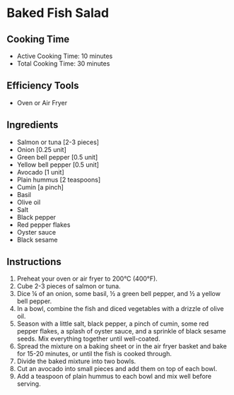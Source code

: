 # Baked Fish Salad

## Cooking Time

- Active Cooking Time: 10 minutes
- Total Cooking Time: 30 minutes

## Efficiency Tools

- Oven or Air Fryer

## Ingredients

- Salmon or tuna [2-3 pieces]
- Onion [0.25 unit]
- Green bell pepper [0.5 unit]
- Yellow bell pepper [0.5 unit]
- Avocado [1 unit]
- Plain hummus [2 teaspoons]
- Cumin [a pinch]
- Basil
- Olive oil
- Salt
- Black pepper
- Red pepper flakes
- Oyster sauce
- Black sesame

## Instructions

1.  Preheat your oven or air fryer to 200°C (400°F).
2.  Cube 2-3 pieces of salmon or tuna.
3.  Dice ¼ of an onion, some basil, ½ a green bell pepper, and ½ a yellow bell pepper.
4.  In a bowl, combine the fish and diced vegetables with a drizzle of olive oil.
5.  Season with a little salt, black pepper, a pinch of cumin, some red pepper flakes, a splash of oyster sauce, and a sprinkle of black sesame seeds. Mix everything together until well-coated.
6.  Spread the mixture on a baking sheet or in the air fryer basket and bake for 15-20 minutes, or until the fish is cooked through.
7.  Divide the baked mixture into two bowls.
8.  Cut an avocado into small pieces and add them on top of each bowl.
9.  Add a teaspoon of plain hummus to each bowl and mix well before serving.